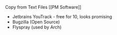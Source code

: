 Copy from Text Files
[[PM Software]]

+ Jetbrains YouTrack - free for 10, looks promising
+ Bugzilla (Open Source)
+ Flyspray (used by Arch)